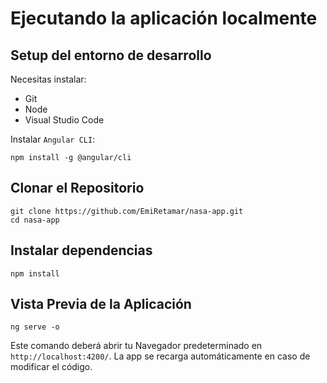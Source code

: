 # Ejecutando la aplicación localmente
## Setup del entorno de desarrollo
Necesitas instalar:
* Git
* Node
* Visual Studio Code

Instalar `Angular CLI`:
```
npm install -g @angular/cli
```

## Clonar el Repositorio
```
git clone https://github.com/EmiRetamar/nasa-app.git
cd nasa-app
```

## Instalar dependencias
```
npm install
```
## Vista Previa de la Aplicación

```
ng serve -o
```
Este comando deberá abrir tu Navegador predeterminado en `http://localhost:4200/`. La app se recarga automáticamente en caso de modificar el código.
